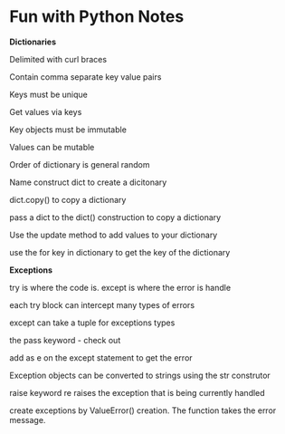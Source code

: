 # Fun with Python Notes



**Dictionaries**

Delimited with curl braces

Contain comma separate key value pairs

Keys must be unique

Get values via keys

Key objects must be immutable

Values can be mutable

Order of dictionary is general random

Name construct dict to create a dicitonary

dict.copy() to copy a dictionary

pass a dict to the dict() construction to copy a dictionary

Use the update method to add values to your dictionary

use the for key in dictionary to get the key of the dictionary



**Exceptions**

try is where the code is. except is where the error is handle

each try block can intercept many types of errors

except can take a tuple for exceptions types

the pass keyword - check out

add as e on the except statement to get the error

Exception objects can be converted to strings using the str construtor

raise keyword re raises the exception that is being currently handled

create exceptions by ValueError() creation. The function takes the error message.

